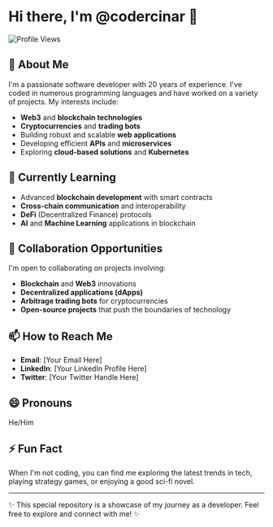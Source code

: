 # Hi there, I'm @codercinar 👋

![Profile Views](https://komarev.com/ghpvc/?username=codercinar)

## 👀 About Me
I'm a passionate software developer with 20 years of experience. I've coded in numerous programming languages and have worked on a variety of projects. My interests include:

- **Web3** and **blockchain technologies**
- **Cryptocurrencies** and **trading bots**
- Building robust and scalable **web applications**
- Developing efficient **APIs** and **microservices**
- Exploring **cloud-based solutions** and **Kubernetes**

## 🌱 Currently Learning
- Advanced **blockchain development** with smart contracts
- **Cross-chain communication** and interoperability
- **DeFi** (Decentralized Finance) protocols
- **AI** and **Machine Learning** applications in blockchain

## 💞️ Collaboration Opportunities
I'm open to collaborating on projects involving:
- **Blockchain** and **Web3** innovations
- **Decentralized applications (dApps)**
- **Arbitrage trading bots** for cryptocurrencies
- **Open-source projects** that push the boundaries of technology

## 📫 How to Reach Me
- **Email**: [Your Email Here]
- **LinkedIn**: [Your LinkedIn Profile Here]
- **Twitter**: [Your Twitter Handle Here]

## 😄 Pronouns
He/Him

## ⚡ Fun Fact
When I'm not coding, you can find me exploring the latest trends in tech, playing strategy games, or enjoying a good sci-fi novel.

---

✨ This special repository is a showcase of my journey as a developer. Feel free to explore and connect with me! ✨
